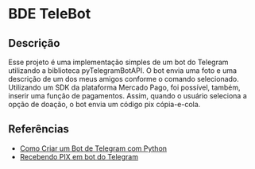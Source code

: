 # BDE TeleBot

## Descrição

Esse projeto é uma implementação simples de um bot do Telegram utilizando a biblioteca pyTelegramBotAPI. O bot envia uma foto e uma descrição de um dos meus amigos conforme o comando selecionado. Utilizando um SDK da plataforma Mercado Pago, foi possível, também, inserir uma função de pagamentos. Assim, quando o usuário seleciona a opção de doação, o bot envia um código pix cópia-e-cola.

## Referências

* [Como Criar um Bot de Telegram com Python](https://www.youtube.com/watch?v=_RQw5Nw7Op0&t=1437s)
* [Recebendo PIX em bot do Telegram](https://blog.gabrf.com/posts/MercadoPago/)